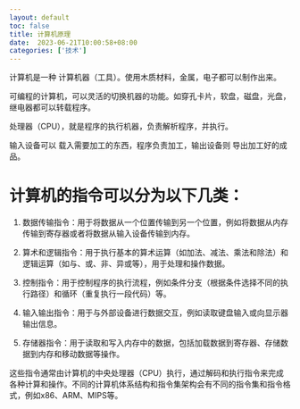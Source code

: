 ```yaml
---
layout: default
toc: false
title: 计算机原理
date:  2023-06-21T10:00:58+08:00
categories: ['技术']
---
```


计算机是一种 计算机器（工具）。使用木质材料，金属，电子都可以制作出来。

可编程的计算机，可以灵活的切换机器的功能。如穿孔卡片，软盘，磁盘，光盘，继电器都可以转载程序。

处理器（CPU），就是程序的执行机器，负责解析程序，并执行。

输入设备可以 载入需要加工的东西，程序负责加工，输出设备则 导出加工好的成品。





# 计算机的指令可以分为以下几类：

1. 数据传输指令：用于将数据从一个位置传输到另一个位置，例如将数据从内存传输到寄存器或者将数据从输入设备传输到内存。

2. 算术和逻辑指令：用于执行基本的算术运算（如加法、减法、乘法和除法）和逻辑运算（如与、或、非、异或等），用于处理和操作数据。

3. 控制指令：用于控制程序的执行流程，例如条件分支（根据条件选择不同的执行路径）和循环（重复执行一段代码）等。

4. 输入输出指令：用于与外部设备进行数据交互，例如读取键盘输入或向显示器输出信息。

5. 存储器指令：用于读取和写入内存中的数据，包括加载数据到寄存器、存储数据到内存和移动数据等操作。

这些指令通常由计算机的中央处理器（CPU）执行，通过解码和执行指令来完成各种计算和操作。不同的计算机体系结构和指令集架构会有不同的指令集和指令格式，例如x86、ARM、MIPS等。